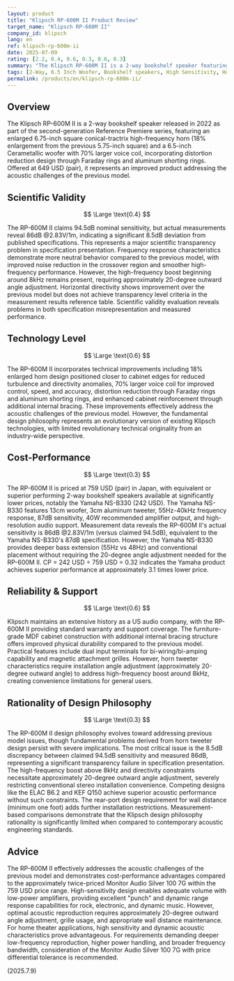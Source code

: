 ```yaml
---
layout: product
title: "Klipsch RP-600M II Product Review"
target_name: "Klipsch RP-600M II"
company_id: klipsch
lang: en
ref: klipsch-rp-600m-ii
date: 2025-07-09
rating: [2.2, 0.4, 0.6, 0.3, 0.6, 0.3]
summary: "The Klipsch RP-600M II is a 2-way bookshelf speaker featuring a 6.5-inch woofer and 1-inch horn tweeter with improved acoustic performance over the previous model, though evaluation is limited by design philosophy rationality and certain technical constraints."
tags: [2-Way, 6.5 Inch Woofer, Bookshelf speakers, High Sensitivity, Horn tweeter]
permalink: /products/en/klipsch-rp-600m-ii/
---
```

## Overview

The Klipsch RP-600M II is a 2-way bookshelf speaker released in 2022 as part of the second-generation Reference Premiere series, featuring an enlarged 6.75-inch square conical-tractrix high-frequency horn (18% enlargement from the previous 5.75-inch square) and a 6.5-inch Cerametallic woofer with 70% larger voice coil, incorporating distortion reduction design through Faraday rings and aluminum shorting rings. Offered at 649 USD (pair), it represents an improved product addressing the acoustic challenges of the previous model.

## Scientific Validity

$$ \Large \text{0.4} $$

The RP-600M II claims 94.5dB nominal sensitivity, but actual measurements reveal 86dB @2.83V/1m, indicating a significant 8.5dB deviation from published specifications. This represents a major scientific transparency problem in specification presentation. Frequency response characteristics demonstrate more neutral behavior compared to the previous model, with improved noise reduction in the crossover region and smoother high-frequency performance. However, the high-frequency boost beginning around 8kHz remains present, requiring approximately 20-degree outward angle adjustment. Horizontal directivity shows improvement over the previous model but does not achieve transparency level criteria in the measurement results reference table. Scientific validity evaluation reveals problems in both specification misrepresentation and measured performance.

## Technology Level

$$ \Large \text{0.6} $$

The RP-600M II incorporates technical improvements including 18% enlarged horn design positioned closer to cabinet edges for reduced turbulence and directivity anomalies, 70% larger voice coil for improved control, speed, and accuracy, distortion reduction through Faraday rings and aluminum shorting rings, and enhanced cabinet reinforcement through additional internal bracing. These improvements effectively address the acoustic challenges of the previous model. However, the fundamental design philosophy represents an evolutionary version of existing Klipsch technologies, with limited revolutionary technical originality from an industry-wide perspective.

## Cost-Performance

$$ \Large \text{0.3} $$

The RP-600M II is priced at 759 USD (pair) in Japan, with equivalent or superior performing 2-way bookshelf speakers available at significantly lower prices, notably the Yamaha NS-B330 (242 USD). The Yamaha NS-B330 features 13cm woofer, 3cm aluminum tweeter, 55Hz-40kHz frequency response, 87dB sensitivity, 40W recommended amplifier output, and high-resolution audio support. Measurement data reveals the RP-600M II's actual sensitivity is 86dB @2.83V/1m (versus claimed 94.5dB), equivalent to the Yamaha NS-B330's 87dB specification. However, the Yamaha NS-B330 provides deeper bass extension (55Hz vs 48Hz) and conventional placement without requiring the 20-degree angle adjustment needed for the RP-600M II. CP = 242 USD ÷ 759 USD = 0.32 indicates the Yamaha product achieves superior performance at approximately 3.1 times lower price.

## Reliability & Support

$$ \Large \text{0.6} $$

Klipsch maintains an extensive history as a US audio company, with the RP-600M II providing standard warranty and support coverage. The furniture-grade MDF cabinet construction with additional internal bracing structure offers improved physical durability compared to the previous model. Practical features include dual input terminals for bi-wiring/bi-amping capability and magnetic attachment grilles. However, horn tweeter characteristics require installation angle adjustment (approximately 20-degree outward angle) to address high-frequency boost around 8kHz, creating convenience limitations for general users.

## Rationality of Design Philosophy

$$ \Large \text{0.3} $$

The RP-600M II design philosophy evolves toward addressing previous model issues, though fundamental problems derived from horn tweeter design persist with severe implications. The most critical issue is the 8.5dB discrepancy between claimed 94.5dB sensitivity and measured 86dB, representing a significant transparency failure in specification presentation. The high-frequency boost above 8kHz and directivity constraints necessitate approximately 20-degree outward angle adjustment, severely restricting conventional stereo installation convenience. Competing designs like the ELAC B6.2 and KEF Q150 achieve superior acoustic performance without such constraints. The rear-port design requirement for wall distance (minimum one foot) adds further installation restrictions. Measurement-based comparisons demonstrate that the Klipsch design philosophy rationality is significantly limited when compared to contemporary acoustic engineering standards.

## Advice

The RP-600M II effectively addresses the acoustic challenges of the previous model and demonstrates cost-performance advantages compared to the approximately twice-priced Monitor Audio Silver 100 7G within the 759 USD price range. High-sensitivity design enables adequate volume with low-power amplifiers, providing excellent "punch" and dynamic range response capabilities for rock, electronic, and dynamic music. However, optimal acoustic reproduction requires approximately 20-degree outward angle adjustment, grille usage, and appropriate wall distance maintenance. For home theater applications, high sensitivity and dynamic acoustic characteristics prove advantageous. For requirements demanding deeper low-frequency reproduction, higher power handling, and broader frequency bandwidth, consideration of the Monitor Audio Silver 100 7G with price differential tolerance is recommended.

(2025.7.9)